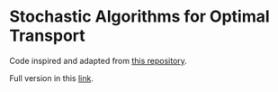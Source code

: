 # Stochastic Algorithms for Optimal Transport
Code inspired and adapted from [this repository](https://github.com/audeg/StochasticOT).

Full version in this [link](https://drive.google.com/drive/folders/1TsKqfFrD2bnrk_cuY0gF1CIji1lVMnRI?usp=share_link).
